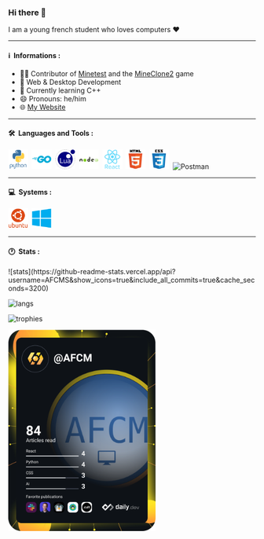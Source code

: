 ### Hi there 👋

I am a young french student who loves computers :heart:

---

#### ℹ️ &nbsp;Informations :

- 👨‍💻 Contributor of [Minetest](https://github.com/minetest/minetest) and the [MineClone2](https://git.minetest.land/MineClone2/MineClone2) game
- 📁 Web & Desktop Development 
- 📗 Currently learning C++
- 😄 Pronouns: he/him
- 🌐 [My Website](https://afcms.github.io)

---

#### 🛠 &nbsp;Languages and Tools :

<p>
<img src="https://github.com/devicons/devicon/blob/master/icons/python/python-original-wordmark.svg" title="Python" alt="Python" width="40" height="40"/>&nbsp;
<img src="https://github.com/devicons/devicon/blob/master/icons/go/go-original-wordmark.svg" title="Golang" alt="Golang" width="40" height="40"/>&nbsp;
<img src="https://github.com/devicons/devicon/blob/master/icons/lua/lua-original-wordmark.svg" title="Lua" alt="Lua" width="40" height="40"/>&nbsp;
<img src="https://github.com/devicons/devicon/blob/master/icons/nodejs/nodejs-original-wordmark.svg" title="NodeJS" alt="NodeJS" width="40" height="40"/>&nbsp;
<img src="https://github.com/devicons/devicon/blob/master/icons/react/react-original-wordmark.svg" title="React" alt="React" width="40" height="40"/>&nbsp;
<img src="https://github.com/devicons/devicon/blob/master/icons/html5/html5-original-wordmark.svg" title="HTML5" alt="HTML5" width="40" height="40"/>&nbsp;
<img src="https://github.com/devicons/devicon/blob/master/icons/css3/css3-original-wordmark.svg" title="CSS3" alt="CSS3" width="40" height="40"/>&nbsp;
<img src="https://www.vectorlogo.zone/logos/getpostman/getpostman-icon.svg" title="Postman" alt="Postman" width="40" height="40"/>&nbsp;
</p>

---

#### 💻 &nbsp;Systems :

<p>
<img src="https://github.com/devicons/devicon/blob/master/icons/ubuntu/ubuntu-plain-wordmark.svg" title="Ubuntu" alt="Ubuntu" width="40" height="40"/>&nbsp;
<img src="https://github.com/devicons/devicon/blob/master/icons/windows8/windows8-original.svg" title="Postman" alt="Postman" width="40" height="40"/>&nbsp;
</p>

---

#### 🕐 &nbsp;Stats :

<p>
![stats](https://github-readme-stats.vercel.app/api?username=AFCMS&show_icons=true&include_all_commits=true&cache_seconds=3200)

![langs](https://github-readme-stats.vercel.app/api/top-langs/?username=AFCMS&layout=compact&hide_title=false)
</p>

![trophies](https://github-profile-trophy.vercel.app/?username=AFCMS&row=2&column=4)

<a href="https://app.daily.dev/AFCM"><img src="https://github.com/AFCMS/AFCMS/blob/master/devcard.svg" width="300" alt="AFCMS' Dev Card"/></a>
